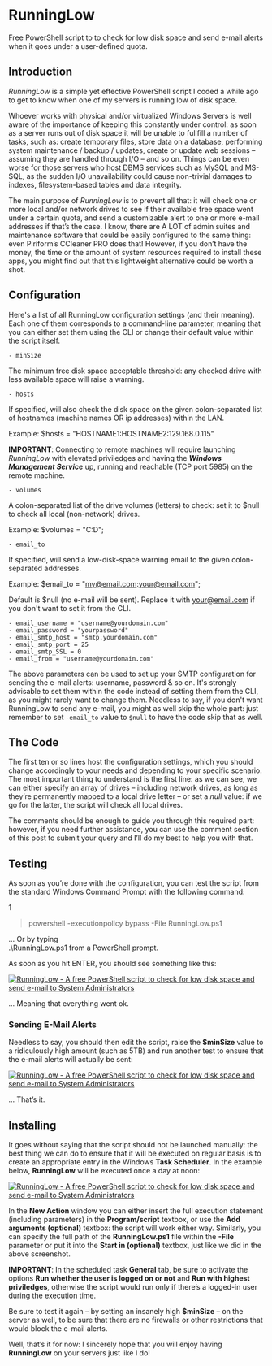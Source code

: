 # RunningLow
Free PowerShell script to to check for low disk space and send e-mail alerts when it goes under a user-defined quota.

## Introduction
_RunningLow_ is a simple yet effective PowerShell script I coded a while ago to get to know when one of my servers is running low of disk space.

Whoever works with physical and/or virtualized Windows Servers is well aware of the importance of keeping this constantly under control: as soon as a server runs out of disk space it will be unable to fullfill a number of tasks, such as: create temporary files, store data on a database, performing system maintenance / backup / updates, create or update web sessions – assuming they are handled through I/O – and so on. Things can be even worse for those servers who host DBMS services such as MySQL and MS-SQL, as the sudden I/O unavailability could cause non-trivial damages to indexes, filesystem-based tables and data integrity.
 
The main purpose of _RunningLow_ is to prevent all that: it will check one or more local and/or network drives to see if their available free space went under a certain quota, and send a customizable alert to one or more e-mail addresses if that’s the case. I know, there are A LOT of admin suites and maintenance software that could be easily configured to the same thing: even Piriform’s CCleaner PRO does that! However, if you don’t have the money, the time or the amount of system resources required to install these apps, you might find out that this lightweight alternative could be worth a shot.

## Configuration

Here's a list of all RunningLow configuration settings (and their meaning). Each one of them corresponds to a command-line parameter, meaning that you can either set them using the CLI or change their default value within the script itself.

    - minSize
The minimum free disk space acceptable threshold: any checked drive with less available space will raise a warning.

    - hosts
If specified, will also check the disk space on the given colon-separated list of hostnames (machine names OR ip addresses) within the LAN. 

Example: $hosts = "HOSTNAME1:HOSTNAME2:129.168.0.115"

**IMPORTANT**: Connecting to remote machines will require launching *RunningLow* with elevated priviledges and having the ***Windows Management Service*** up, running and reachable (TCP port 5985) on the remote machine.

    - volumes
A colon-separated list of the drive volumes (letters) to check: set it to $null to check all local (non-network) drives.

Example: $volumes = "C:D";

    - email_to
If specified, will send a low-disk-space warning email to the given colon-separated addresses.

Example: $email_to = "my@email.com:your@email.com";

Default is $null (no e-mail will be sent). Replace it with your@email.com if you don't want to set it from the CLI.
	
    - email_username = "username@yourdomain.com"
    - email_password = "yourpassword"
    - email_smtp_host = "smtp.yourdomain.com"
    - email_smtp_port = 25
    - email_smtp_SSL = 0
    - email_from = "username@yourdomain.com"

The above parameters can be used to set up your SMTP configuration for sending the e-mail alerts: username, password & so on. It's strongly advisable to set them within the code instead of setting them from the CLI, as you might rarely want to change them. Needless to say, if you don't want RunningLow to send any e-mail, you might as well skip the whole part: just remember to set `-email_to` value to `$null` to have the code skip that as well.

## The Code

The first ten or so lines host the configuration settings, which you should change accordingly to your needs and depending to your specific scenario. The most important thing to understand is the first line: as we can see, we can either specify an array of drives – including network drives, as long as they’re permanently mapped to a local drive letter – or set a  _null_  value: if we go for the latter, the script will check all local drives.

The comments should be enough to guide you through this required part: however, if you need further assistance, you can use the comment section of this post to submit your query and I’ll do my best to help you with that.

## Testing

As soon as you’re done with the configuration, you can test the script from the standard Windows Command Prompt with the following command:

1

>  powershell -executionpolicy  bypass -File  RunningLow.ps1

… Or by typing  
.\RunningLow.ps1  from a PowerShell prompt.

As soon as you hit ENTER, you should see something like this:

[![RunningLow - A free PowerShell script to check for low disk space and send e-mail to System Administrators](https://i1.wp.com/www.ryadel.com/wp-content/uploads/2017/08/runninglow-powershell-script-disk-space-check.png?resize=710%2C299)](https://i1.wp.com/www.ryadel.com/wp-content/uploads/2017/08/runninglow-powershell-script-disk-space-check.png)

… Meaning that everything went ok.

### Sending E-Mail Alerts

Needless to say, you should then edit the script, raise the  **$minSize** value to a ridiculously high amount (such as 5TB) and run another test to ensure that the e-mail alerts will actually be sent:

[![RunningLow - A free PowerShell script to check for low disk space and send e-mail to System Administrators](https://i0.wp.com/www.ryadel.com/wp-content/uploads/2017/08/runninglow-powershell-script-disk-space-check-02.png?resize=710%2C274)](https://i0.wp.com/www.ryadel.com/wp-content/uploads/2017/08/runninglow-powershell-script-disk-space-check-02.png)

… That’s it.

## Installing

It goes without saying that the script should not be launched manually: the best thing we can do to ensure that it will be executed on regular basis is to create an appropriate entry in the Windows  **Task Scheduler**. In the example below,  **RunningLow**  will be executed once a day at noon:

[![RunningLow - A free PowerShell script to check for low disk space and send e-mail to System Administrators](https://i1.wp.com/www.ryadel.com/wp-content/uploads/2017/08/runninglow-task-scheduler-12-once-day-879x1024.png?resize=648%2C755)](https://i2.wp.com/www.ryadel.com/wp-content/uploads/2017/08/runninglow-task-scheduler-12-once-day.png)

In the  **New Action**  window you can either insert the full execution statement (including parameters) in the  **Program/script**  textbox, or use the  **Add arguments (optional)** textbox: the script will work either way. Similarly, you can specify the full path of the **RunningLow.ps1** file within the  **-File**  parameter or put it into the  **Start in (optional)**  textbox, just like we did in the above screenshot.

**IMPORTANT**: In the scheduled task  **General**  tab, be sure to activate the options **Run whether the user is logged on or not** and **Run with highest priviledges**, otherwise the script would run only if there’s a logged-in user during the execution time.

Be sure to test it again – by setting an insanely high  **$minSize** – on the server as well, to be sure that there are no firewalls or other restrictions that would block the e-mail alerts.

Well, that’s it for now: I sincerely hope that you will enjoy having **RunningLow** on your servers just like I do!
